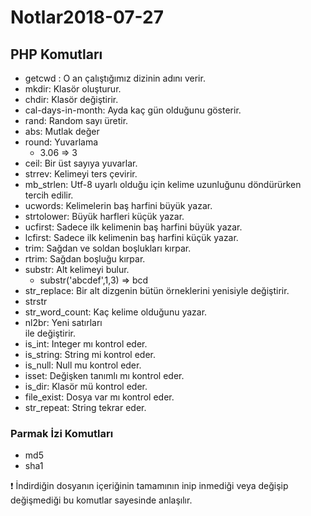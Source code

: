 # Notlar2018-07-27
## PHP Komutları
* getcwd : O an çalıştığımız dizinin adını verir.
* mkdir: Klasör oluşturur.
* chdir: Klasör değiştirir.
* cal-days-in-month: Ayda kaç gün olduğunu gösterir.
* rand: Random sayı üretir.
* abs: Mutlak değer
* round: Yuvarlama
  * 3.06 => 3
* ceil: Bir üst sayıya yuvarlar.
* strrev: Kelimeyi ters çevirir.
* mb_strlen: Utf-8 uyarlı olduğu için kelime uzunluğunu döndürürken tercih edilir.
* ucwords: Kelimelerin baş harfini büyük yazar.
* strtolower: Büyük harfleri küçük yazar.
* ucfirst: Sadece ilk kelimenin baş harfini büyük yazar.
* lcfirst:  Sadece ilk kelimenin baş harfini küçük yazar.
* trim: Sağdan ve soldan boşlukları kırpar.
* rtrim: Sağdan boşluğu kırpar.
* substr: Alt kelimeyi bulur.
  * substr('abcdef',1,3) => bcd
* str_replace: Bir alt dizgenin bütün örneklerini yenisiyle değiştirir.
* strstr
* str_word_count: Kaç kelime olduğunu yazar.
* nl2br: Yeni satırları <br> ile değiştirir.
* is_int: Integer mı kontrol eder.
* is_string: String mi kontrol eder.
* is_null: Null mu kontrol eder.
* isset: Değişken tanımlı mı kontrol eder.
* is_dir: Klasör mü kontrol eder.
* file_exist: Dosya var mı kontrol eder.
* str_repeat: String tekrar eder.
### Parmak İzi Komutları
* md5
* sha1

:heavy_exclamation_mark:  İndirdiğin dosyanın içeriğinin tamamının inip inmediği veya değişip değişmediği bu komutlar sayesinde anlaşılır.
